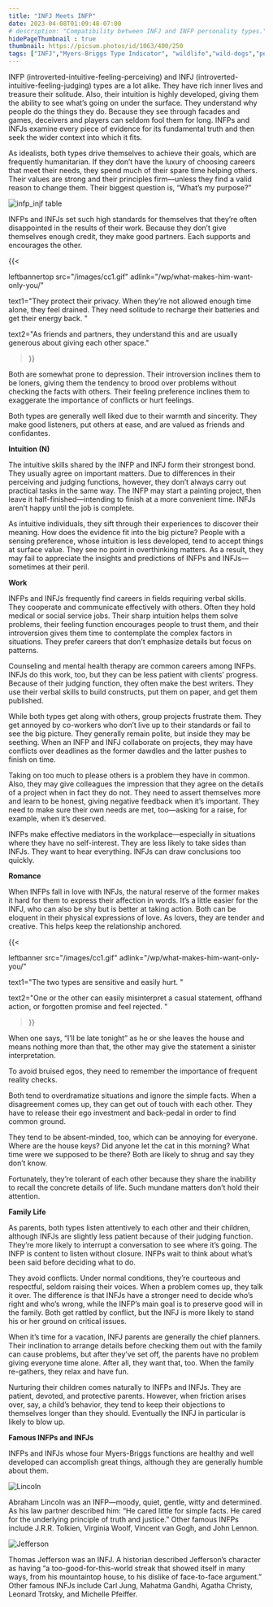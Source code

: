 ```yaml
---
title: "INFJ Meets INFP"
date: 2023-04-08T01:09:48-07:00
# description: "Compatibility between INFJ and INFP personality types."
hidePageThumbnail : true 
thumbnail: https://picsum.photos/id/1063/400/250
tags: ["INFJ","Myers-Briggs Type Indicator", "wildlife","wild-dogs","pets","animal-welfare"]
---
```



<!-- This is **bold** text, and this is *emphasized* text.

Visit the [Hugo](https://gohugo.io) website! -->

<!-- https://beaconstreetusa.com/wp/infj-meets-infp/ -->


INFP (introverted-intuitive-feeling-perceiving) and INFJ (introverted-intuitive-feeling-judging) types are a lot alike. They have rich inner lives and treasure their solitude. Also, their intuition is highly developed, giving them the ability to see what’s going on under the surface. They understand why people do the things they do. Because they see through facades and games, deceivers and players can seldom fool them for long. INFPs and INFJs examine every piece of evidence for its fundamental truth and then seek the wider context into which it fits.

As idealists, both types drive themselves to achieve their goals, which are frequently humanitarian. If they don’t have the luxury of choosing careers that meet their needs, they spend much of their spare time helping others. Their values are strong and their principles firm—unless they find a valid reason to change them. Their biggest question is, “What’s my purpose?”

![infp_injf table](/infp_injf-table.jpg)

INFPs and INFJs set such high standards for themselves that they’re often disappointed in the results of their work. Because they don’t give themselves enough credit, they make good partners. Each supports and encourages the other.

{{< 

leftbannertop src="/images/cc1.gif" adlink="/wp/what-makes-him-want-only-you/"  

text1="They protect their privacy. When they’re not allowed enough time alone, they feel drained. They need solitude to recharge their batteries and get their energy back. " 

text2="As friends and partners, they understand this and are usually generous about giving each other space."

>}}

Both are somewhat prone to depression. Their introversion inclines them to be loners, giving them the tendency to brood over problems without checking the facts with others. Their feeling preference inclines them to exaggerate the importance of conflicts or hurt feelings.

Both types are generally well liked due to their warmth and sincerity. They make good listeners, put others at ease, and are valued as friends and confidantes.

**Intuition (N)**

The intuitive skills shared by the INFP and INFJ form their strongest bond. They usually agree on important matters. Due to differences in their perceiving and judging functions, however, they don’t always carry out practical tasks in the same way. The INFP may start a painting project, then leave it half-finished—intending to finish at a more convenient time. INFJs aren’t happy until the job is complete.

As intuitive individuals, they sift through their experiences to discover their meaning. How does the evidence fit into the big picture? People with a sensing preference, whose intuition is less developed, tend to accept things at surface value. They see no point in overthinking matters. As a result, they may fail to appreciate the insights and predictions of INFPs and INFJs—sometimes at their peril.

**Work**

INFPs and INFJs frequently find careers in fields requiring verbal skills. They cooperate and communicate effectively with others. Often they hold medical or social service jobs. Their sharp intuition helps them solve problems, their feeling function encourages people to trust them, and their introversion gives them time to contemplate the complex factors in situations. They prefer careers that don’t emphasize details but focus on patterns.

Counseling and mental health therapy are common careers among INFPs. INFJs do this work, too, but they can be less patient with clients’ progress. Because of their judging function, they often make the best writers. They use their verbal skills to build constructs, put them on paper, and get them published.

While both types get along with others, group projects frustrate them. They get annoyed by co-workers who don’t live up to their standards or fail to see the big picture. They generally remain polite, but inside they may be seething. When an INFP and INFJ collaborate on projects, they may have conflicts over deadlines as the former dawdles and the latter pushes to finish on time.

Taking on too much to please others is a problem they have in common. Also, they may give colleagues the impression that they agree on the details of a project when in fact they do not. They need to assert themselves more and learn to be honest, giving negative feedback when it’s important. They need to make sure their own needs are met, too—asking for a raise, for example, when it’s deserved.

INFPs make effective mediators in the workplace—especially in situations where they have no self-interest. They are less likely to take sides than INFJs. They want to hear everything. INFJs can draw conclusions too quickly.

**Romance**

When INFPs fall in love with INFJs, the natural reserve of the former makes it hard for them to express their affection in words. It’s a little easier for the INFJ, who can also be shy but is better at taking action. Both can be eloquent in their physical expressions of love. As lovers, they are tender and creative. This helps keep the relationship anchored.

{{< 

leftbanner src="/images/cc1.gif" adlink="/wp/what-makes-him-want-only-you/"  

text1="The two types are sensitive and easily hurt. " 

text2="One or the other can easily misinterpret a casual statement, offhand action, or forgotten promise and feel rejected. "

>}}

When one says, “I’ll be late tonight” as he or she leaves the house and means nothing more than that, the other may give the statement a sinister interpretation. 

To avoid bruised egos, they need to remember the importance of frequent reality checks.

Both tend to overdramatize situations and ignore the simple facts. When a disagreement comes up, they can get out of touch with each other. They have to release their ego investment and back-pedal in order to find common ground.

They tend to be absent-minded, too, which can be annoying for everyone. Where are the house keys? Did anyone let the cat in this morning? What time were we supposed to be there? Both are likely to shrug and say they don’t know.

Fortunately, they’re tolerant of each other because they share the inability to recall the concrete details of life. Such mundane matters don’t hold their attention.

**Family Life**

As parents, both types listen attentively to each other and their children, although INFJs are slightly less patient because of their judging function. They’re more likely to interrupt a conversation to see where it’s going. The INFP is content to listen without closure. INFPs wait to think about what’s been said before deciding what to do.

They avoid conflicts. Under normal conditions, they’re courteous and respectful, seldom raising their voices. When a problem comes up, they talk it over. The difference is that INFJs have a stronger need to decide who’s right and who’s wrong, while the INFP’s main goal is to preserve good will in the family. Both get rattled by conflict, but the INFJ is more likely to stand his or her ground on critical issues.

When it’s time for a vacation, INFJ parents are generally the chief planners. Their inclination to arrange details before checking them out with the family can cause problems, but after they’ve set off, the parents have no problem giving everyone time alone. After all, they want that, too. When the family re-gathers, they relax and have fun.

Nurturing their children comes naturally to INFPs and INFJs. They are patient, devoted, and protective parents. However, when friction arises over, say, a child’s behavior, they tend to keep their objections to themselves longer than they should. Eventually the INFJ in particular is likely to blow up.


**Famous INFPs and INFJs**

INFPs and INFJs whose four Myers-Briggs functions are healthy and well developed can accomplish great things, although they are generally humble about them.

![Lincoln](/lincoln.jpg)

Abraham Lincoln was an INFP—moody, quiet, gentle, witty and determined. As his law partner described him: “He cared little for simple facts. He cared for the underlying principle of truth and justice.” Other famous INFPs include J.R.R. Tolkien, Virginia Woolf, Vincent van Gogh, and John Lennon.

![Jefferson](/jefferson.jpg)

Thomas Jefferson was an INFJ. A historian described Jefferson’s character as having “a too-good-for-this-world streak that showed itself in many ways, from his mountaintop house, to his dislike of face-to-face argument.” Other famous INFJs include Carl Jung, Mahatma Gandhi, Agatha Christy, Leonard Trotsky, and Michelle Pfeiffer.
